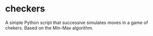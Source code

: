 checkers
========

A simple Python script that successive simulates moves in a game of chekers. 
Based on the Min-Max algorithm.
